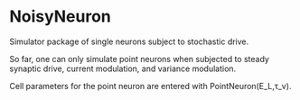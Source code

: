 # NoisyNeuron
Simulator package of single neurons subject to stochastic drive.

So far, one can only simulate point neurons when subjected to steady synaptic drive, current modulation, and variance modulation.

Cell parameters for the point neuron are entered with PointNeuron(E_L,τ_v).
